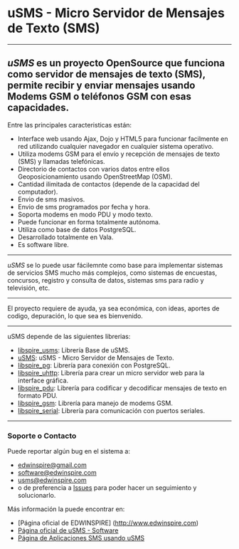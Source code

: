 # uSMS - Micro Servidor de Mensajes de Texto (SMS)

***

## _uSMS_ es un proyecto OpenSource que funciona como servidor de mensajes de texto (SMS), permite recibir y enviar mensajes usando Modems GSM o teléfonos GSM con esas capacidades.


Entre las principales caracteristicas están:
* Interface web usando Ajax, Dojo y HTML5 para funcionar facilmente en red utilizando cualquier navegador en cualquier sistema operativo.
* Utiliza modems GSM para el envío y recepción de mensajes de texto (SMS) y llamadas telefónicas.
* Directorio de contactos con varios datos entre ellos Geoposicionamiento usando OpenStreetMap (OSM).
* Cantidad ilimitada de contactos (depende de la capacidad del computador).
* Envio de sms masivos.
* Envio de sms programados por fecha y hora.
* Soporta modems en modo PDU y modo texto.
* Puede funcionar en forma totalmente autónoma.
* Utiliza como base de datos PostgreSQL.
* Desarrollado totalmente en Vala.
* Es software libre.

***
_uSMS_ se lo puede usar fácilemnte como base para implementar sistemas de servicios SMS mucho más complejos, como sistemas de encuestas, concursos, registro y consulta de datos, sistemas sms para radio y televisión, etc.

***
El proyecto requiere de ayuda, ya sea económica, con ideas, aportes de codigo, depuración, lo que sea es bienvenido.
***

uSMS depende de las siguientes librerias:

* [libspire_usms](https://github.com/edwinspire/libspire_usms): Librería Base de uSMS.
* [uSMS](https://github.com/edwinspire/usms): uSMS - Micro Servidor de Mensajes de Texto.
* [libspire_pg](https://github.com/edwinspire/libspire_pg): Librería para conexión con PostgreSQL.
* [libspire_uhttp](https://github.com/edwinspire/libspire_uhttp): Librería para crear un micro servidor web para la interface gráfica.
* [libspire_pdu](https://github.com/edwinspire/libspire_pdu): Librería para codificar y decodificar mensajes de texto en formato PDU.
* [libspire_gsm](https://github.com/edwinspire/libspire_gsm): Librería para manejo de modems GSM.
* [libspire_serial](https://github.com/edwinspire/libspire_serial): Librería para comunicación con puertos seriales.


***
### Soporte o Contacto
Puede reportar algún bug en el sistema a:
* edwinspire@gmail.com
* software@edwinspire.com
* usms@edwinspire.com
* o de preferencia a [Issues](https://github.com/edwinspire/usms/issues) para poder hacer un seguimiento y solucionarlo.


Más información la puede encontrar en:
* [Página oficial de EDWINSPIRE] (http://www.edwinspire.com)
* [Página oficial de uSMS - Software](http://www.usms-software.edwinspire.com)
* [Página de Aplicaciones SMS usando uSMS](http://www.aplicaciones-sms.edwinspire.com)
